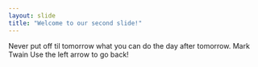 ```yaml
---
layout: slide
title: "Welcome to our second slide!"
---
```

Never put off til tomorrow what you can do the day after tomorrow. Mark Twain
Use the left arrow to go back!
